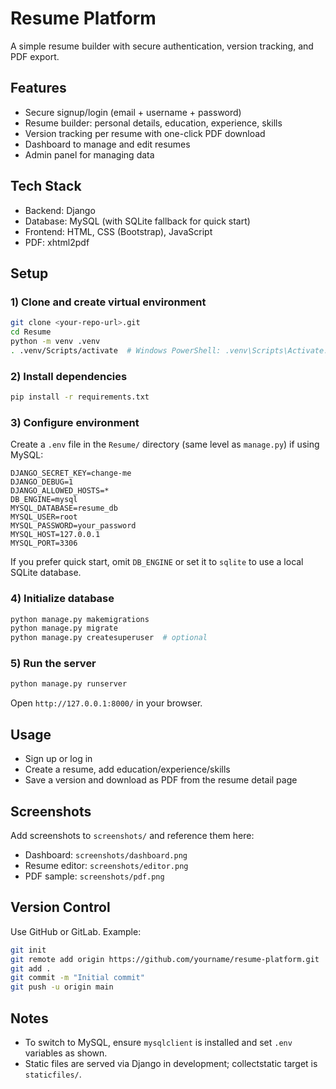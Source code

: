 # Resume Platform

A simple resume builder with secure authentication, version tracking, and PDF export.

## Features
- Secure signup/login (email + username + password)
- Resume builder: personal details, education, experience, skills
- Version tracking per resume with one-click PDF download
- Dashboard to manage and edit resumes
- Admin panel for managing data

## Tech Stack
- Backend: Django
- Database: MySQL (with SQLite fallback for quick start)
- Frontend: HTML, CSS (Bootstrap), JavaScript
- PDF: xhtml2pdf

## Setup

### 1) Clone and create virtual environment
```bash
git clone <your-repo-url>.git
cd Resume
python -m venv .venv
. .venv/Scripts/activate  # Windows PowerShell: .venv\Scripts\Activate.ps1
```

### 2) Install dependencies
```bash
pip install -r requirements.txt
```

### 3) Configure environment
Create a `.env` file in the `Resume/` directory (same level as `manage.py`) if using MySQL:
```env
DJANGO_SECRET_KEY=change-me
DJANGO_DEBUG=1
DJANGO_ALLOWED_HOSTS=*
DB_ENGINE=mysql
MYSQL_DATABASE=resume_db
MYSQL_USER=root
MYSQL_PASSWORD=your_password
MYSQL_HOST=127.0.0.1
MYSQL_PORT=3306
```
If you prefer quick start, omit `DB_ENGINE` or set it to `sqlite` to use a local SQLite database.

### 4) Initialize database
```bash
python manage.py makemigrations
python manage.py migrate
python manage.py createsuperuser  # optional
```

### 5) Run the server
```bash
python manage.py runserver
```
Open `http://127.0.0.1:8000/` in your browser.

## Usage
- Sign up or log in
- Create a resume, add education/experience/skills
- Save a version and download as PDF from the resume detail page

## Screenshots
Add screenshots to `screenshots/` and reference them here:
- Dashboard: `screenshots/dashboard.png`
- Resume editor: `screenshots/editor.png`
- PDF sample: `screenshots/pdf.png`

## Version Control
Use GitHub or GitLab. Example:
```bash
git init
git remote add origin https://github.com/yourname/resume-platform.git
git add .
git commit -m "Initial commit"
git push -u origin main
```

## Notes
- To switch to MySQL, ensure `mysqlclient` is installed and set `.env` variables as shown.
- Static files are served via Django in development; collectstatic target is `staticfiles/`.
